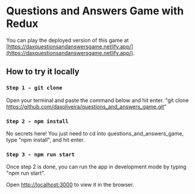 # Questions and Answers Game with Redux

You can play the deployed version of this game at [https://daxquestionsandanswersgame.netlify.app/](https://daxquestionsandanswersgame.netlify.app/).

## How to try it locally

### `Step 1 - git clone`

Open your terminal and paste the command below and hit enter.
"git clone https://github.com/daxoliveira/questions_and_answers_game.git"

### `Step 2 - npm install`

No secrets here! You just need to cd into questions_and_answers_game, type "npm install", and hit enter.

### `Step 3 - npm run start`

Once step 2 is done, you can run the app in development mode by typing "npm run start".

Open [http://localhost:3000](http://localhost:3000) to view it in the browser.
